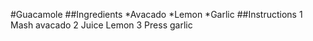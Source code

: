 #Guacamole
##Ingredients
*Avacado
*Lemon
*Garlic
##Instructions
1 Mash avacado
2 Juice Lemon
3 Press garlic
